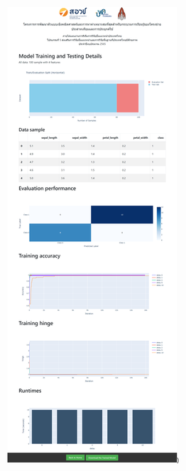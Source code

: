 ![Model Training results](https://raw.githubusercontent.com/praisan/NewSVMOptimization/main/screencapture-127-0-0-1-5000-training-results-2024-07-10-01_29_48.png))
